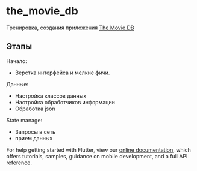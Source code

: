 # the_movie_db

Тренировка, создания приложения [The Movie DB](https://www.themoviedb.org/)

## Этапы

Начало:
- Верстка интерфейса и мелкие фичи.

Данные:
- Настройка классов данных
- Настройка обработчиков информации
- Обработка json

State manage:
- Запросы в сеть
- прием данных 

<!-- - [Lab: Write your first Flutter app](https://flutter.dev/docs/get-started/codelab)
- [Cookbook: Useful Flutter samples](https://flutter.dev/docs/cookbook) -->

For help getting started with Flutter, view our
[online documentation](https://flutter.dev/docs), which offers tutorials,
samples, guidance on mobile development, and a full API reference.
